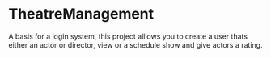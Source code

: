 # TheatreManagement
A basis for a login system, this project alllows you to create a user thats either an actor or director, 
view or a schedule show and give actors a rating.
